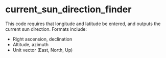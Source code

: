 # current_sun_direction_finder
This code requires that longitude and latitude be entered, and outputs the current sun direction.  Formats include:
- Right ascension, declination
- Altitude, azimuth
- Unit vector (East, North, Up)
